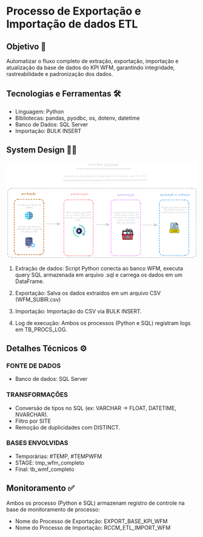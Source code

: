 # Processo de Exportação e Importação de dados ETL

## Objetivo 🎯

Automatizar o fluxo completo de extração, exportação, importação e atualização da base de dados do KPI WFM, garantindo integridade, rastreabilidade e padronização dos dados.

## Tecnologias e Ferramentas 🛠

* Linguagem: Python 
* Bibliotecas: pandas, pyodbc, os, dotenv, datetime
* Banco de Dados: SQL Server
* Importação: BULK INSERT

## System Design ✍🏼

![Pipeline](Pipeline(6).png)

1. Extração de dados: Script Python conecta ao banco WFM, executa query SQL armazenada em arquivo .sql e carrega os dados em um DataFrame.

2. Exportação: Salva os dados extraídos em um arquivo CSV (WFM_SUBIR.csv)

3. Importação: Importação do CSV via BULK INSERT.

4. Log de execução: Ambos os processos (Python e SQL) registram logs em TB_PROCS_LOG.

## Detalhes Técnicos ⚙

### FONTE DE DADOS

* Banco de dados: SQL Server


### TRANSFORMAÇÕES

* Conversão de tipos no SQL (ex: VARCHAR → FLOAT, DATETIME, NVARCHAR).
* Filtro por SITE
* Remoção de duplicidades com DISTINCT.

### BASES ENVOLVIDAS

* Temporárias: #TEMP, #TEMPWFM
* STAGE: tmp_wfm_completo
* Final: tb_wmf_completo

## Monitoramento ✅

Ambos os processo (Python e SQL) armazenam registro de controle na base de monitoramento de processo:

* Nome do Processo de Exportação: EXPORT_BASE_KPI_WFM
* Nome do Processo de Importação: RCCM_ETL_IMPORT_WFM
